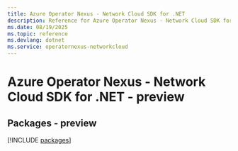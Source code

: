 ```yaml
---
title: Azure Operator Nexus - Network Cloud SDK for .NET
description: Reference for Azure Operator Nexus - Network Cloud SDK for .NET
ms.date: 08/19/2025
ms.topic: reference
ms.devlang: dotnet
ms.service: operatornexus-networkcloud
---
```

# Azure Operator Nexus - Network Cloud SDK for .NET - preview
## Packages - preview
[!INCLUDE [packages](operator-nexus---network-cloud-index.md)]